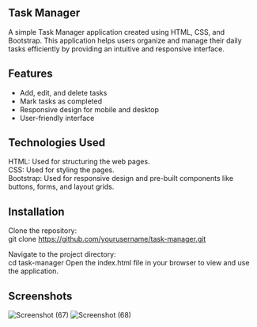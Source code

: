 ## Task Manager

A simple Task Manager application created using HTML, CSS, and Bootstrap. This application helps users organize and manage their daily tasks efficiently by providing an intuitive and responsive interface.

## Features
- Add, edit, and delete tasks
- Mark tasks as completed
- Responsive design for mobile and desktop
- User-friendly interface


## Technologies Used
HTML: Used for structuring the web pages.<br>
CSS: Used for styling the pages.<br>
Bootstrap: Used for responsive design and pre-built components like buttons, forms, and layout grids.<br>

## Installation
Clone the repository:<br>
git clone https://github.com/yourusername/task-manager.git<br>

Navigate to the project directory:<br>
cd task-manager
Open the index.html file in your browser to view and use the application.

## Screenshots
![Screenshot (67)](https://github.com/user-attachments/assets/a801fb39-1ffc-49f3-8a1c-37730032def8)
![Screenshot (68)](https://github.com/user-attachments/assets/3ec04599-7039-4666-ad4a-048126bf5ee2)
